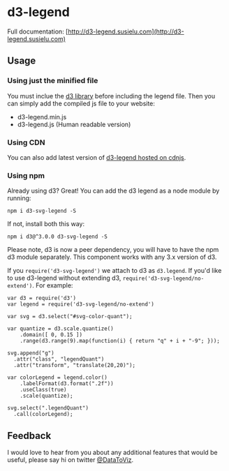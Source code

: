 # d3-legend

Full documentation: [http://d3-legend.susielu.com](http://d3-legend.susielu.com)

## Usage

### Using just the minified file


You must inclue the [d3 library](http://d3js.org/) before including the legend file. Then you can simply add the compiled js file to your website:

- d3-legend.min.js
- d3-legend.js (Human readable version)

### Using CDN

You can also add latest version of [d3-legend hosted on cdnjs](https://cdnjs.com/libraries/d3-legend).

### Using npm

Already using d3? Great! You can add the d3 legend as a node module by running:

`npm i d3-svg-legend -S`

If not, install both this way:

`npm i d3@^3.0.0 d3-svg-legend -S`

Please note, d3 is now a peer dependency, you will have to have the npm d3 module separately. This component works with any 3.x version of d3.

If you `require('d3-svg-legend')` we attach to d3 as `d3.legend`. If you'd like to use d3-legend without extending d3, `require('d3-svg-legend/no-extend')`. For example:
```
var d3 = require('d3')
var legend = require('d3-svg-legend/no-extend')

var svg = d3.select("#svg-color-quant");

var quantize = d3.scale.quantize()
    .domain([ 0, 0.15 ])
    .range(d3.range(9).map(function(i) { return "q" + i + "-9"; }));

svg.append("g")
  .attr("class", "legendQuant")
  .attr("transform", "translate(20,20)");

var colorLegend = legend.color()
    .labelFormat(d3.format(".2f"))
    .useClass(true)
    .scale(quantize);

svg.select(".legendQuant")
  .call(colorLegend);

```

## Feedback
I would love to hear from you about any additional features that would be useful, please say hi on twitter [@DataToViz](https://www.twitter.com/DataToViz).
